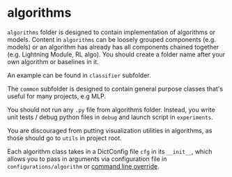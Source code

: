 # algorithms

`algorithms` folder is designed to contain implementation of algorithms or models.
Content in `algorithms` can be loosely grouped components (e.g. models) or an algorithm has already has all
components chained together (e.g. Lightning Module, RL algo).
You should create a folder name after your own algorithm or baselines in it.

An example can be found in `classifier` subfolder.

The `common` subfolder is designed to contain general purpose classes that's useful for many projects, e.g MLP.

You should not run any `.py` file from algorithms folder.
Instead, you write unit tests / debug python files in `debug` and launch script in `experiments`.

You are discouraged from putting visualization utilities in algorithms, as those should go to `utils` in project root.

Each algorithm class takes in a DictConfig file `cfg` in its `__init__`, which allows you to pass in arguments via configuration file in `configurations/algorithm` or [command line override](https://hydra.cc/docs/tutorials/basic/your_first_app/simple_cli/).
